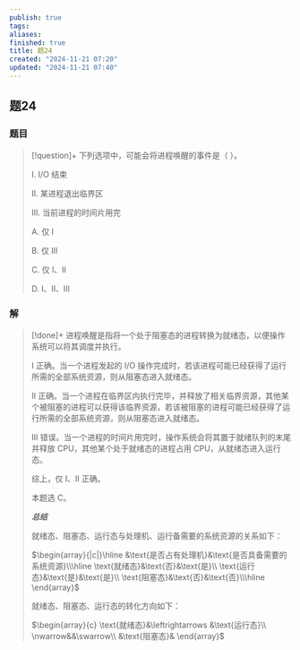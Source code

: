 ```yaml
---
publish: true
tags: 
aliases: 
finished: true
title: 题24
created: "2024-11-21 07:20"
updated: "2024-11-21 07:40"
---
```

## 题24
### 题目
> [!question]+
> 下列选项中，可能会将进程唤醒的事件是（ ）。
> 
> Ⅰ. I/O 结束
> 
> Ⅱ. 某进程退出临界区
> 
> Ⅲ. 当前进程的时间片用完
> 
> A. 仅 Ⅰ
> 
> B. 仅 Ⅲ
> 
> C. 仅 Ⅰ、Ⅱ
> 
> D. Ⅰ、Ⅱ、Ⅲ
### 解
> [!done]+
> 进程唤醒是指将一个处于阻塞态的进程转换为就绪态，以便操作系统可以将其调度并执行。
> 
> Ⅰ 正确。当一个进程发起的 I/O 操作完成时，若该进程可能已经获得了运行所需的全部系统资源，则从阻塞态进入就绪态。
> 
> Ⅱ 正确。当一个进程在临界区内执行完毕，并释放了相关临界资源，其他某个被阻塞的进程可以获得该临界资源，若该被阻塞的进程可能已经获得了运行所需的全部系统资源，则从阻塞态进入就绪态。
> 
> Ⅲ 错误。当一个进程的时间片用完时，操作系统会将其置于就绪队列的末尾并释放 CPU，其他某个处于就绪态的进程占用 CPU，从就绪态进入运行态。
> 
> 综上，仅 Ⅰ、Ⅱ 正确。
> 
> 本题选 C。
> 
> **_总结_**
> 
> 就绪态、阻塞态、运行态与处理机、运行备需要的系统资源的关系如下：
> 
> $\begin{array}{|c|}\hline &\text{是否占有处理机}&\text{是否具备需要的系统资源}\\\hline \text{就绪态}&\text{否}&\text{是}\\ \text{运行态}&\text{是}&\text{是}\\ \text{阻塞态}&\text{否}&\text{否}\\\hline \end{array}$
> 
> 就绪态、阻塞态、运行态的转化方向如下：
> 
> $\begin{array}{c} \text{就绪态}&\leftrightarrows &\text{运行态}\\ \nwarrow&&\swarrow\\ &\text{阻塞态}& \end{array}$